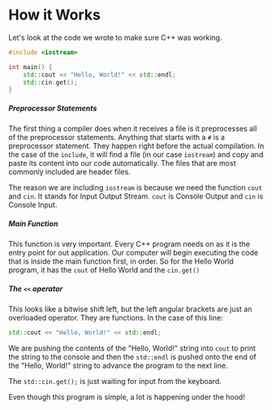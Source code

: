 # How it Works

Let's look at the code we wrote to make sure C++ was working. 

```C++
#include <iostream>

int main() { 
    std::cout << "Hello, World!" << std::endl;
    std::cin.get();
}
```

##### Preprocessor Statements

The first thing a compiler does when it receives a file is it preprocesses all of the preprocessor statements. Anything that starts with a `#` is a preprocessor statement. They happen right before the actual compilation. In the case of the `include`, it will find a file (in our case `iostream`) and copy and paste its content into our code automatically. The files that are most commonly included are header files. 

The reason we are including `iostream` is because we need the function `cout` and `cin`. It stands for Input Output Stream. `cout` is Console Output and `cin` is Console Input. 

##### Main Function

This function is very important. Every C++ program needs on as it is the entry point for out application. Our computer will begin executing the code that is inside the main function first, in order. So for the Hello World program, it has the `cout` of Hello World and the `cin.get()`

##### The `<<` operator

This looks like a bitwise shift left, but the left angular brackets are just an overloaded operator. They are functions. In the case of this line:

```C++
std::cout << "Hello, World!" << std::endl;
```

We are pushing the contents of the "Hello, World!" string into `cout` to print the string to the console and then the `std::endl` is pushed onto the end of the "Hello, World!" string to advance the program to the next line. 

The `std::cin.get();` is just waiting for input from the keyboard. 

Even though this program is simple, a lot is happening under the hood!

